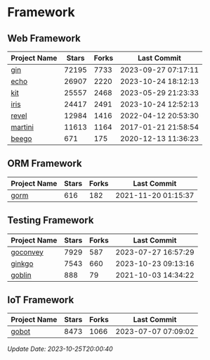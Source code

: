 # Framework

## Web Framework
| Project Name | Stars | Forks | Last Commit |
| ------------ | ----- | ----- | ----------- |
| [gin](https://github.com/gin-gonic/gin) | 72195 | 7733 | 2023-09-27 07:17:11 |
| [echo](https://github.com/labstack/echo) | 26907 | 2220 | 2023-10-24 18:12:13 |
| [kit](https://github.com/go-kit/kit) | 25557 | 2468 | 2023-05-29 21:23:33 |
| [iris](https://github.com/kataras/iris) | 24417 | 2491 | 2023-10-24 12:52:13 |
| [revel](https://github.com/revel/revel) | 12984 | 1416 | 2022-04-12 20:53:30 |
| [martini](https://github.com/go-martini/martini) | 11613 | 1164 | 2017-01-21 21:58:54 |
| [beego](https://github.com/astaxie/beego) | 671 | 175 | 2020-12-13 11:36:23 |

## ORM Framework
| Project Name | Stars | Forks | Last Commit |
| ------------ | ----- | ----- | ----------- |
| [gorm](https://github.com/jinzhu/gorm) | 616 | 182 | 2021-11-20 01:15:37 |

## Testing Framework
| Project Name | Stars | Forks | Last Commit |
| ------------ | ----- | ----- | ----------- |
| [goconvey](https://github.com/smartystreets/goconvey) | 7929 | 587 | 2023-07-27 16:57:29 |
| [ginkgo](https://github.com/onsi/ginkgo) | 7543 | 660 | 2023-10-23 09:13:16 |
| [goblin](https://github.com/franela/goblin) | 888 | 79 | 2021-10-03 14:34:22 |

## IoT Framework
| Project Name | Stars | Forks | Last Commit |
| ------------ | ----- | ----- | ----------- |
| [gobot](https://github.com/hybridgroup/gobot) | 8473 | 1066 | 2023-07-07 07:09:02 |

*Update Date: 2023-10-25T20:00:40*